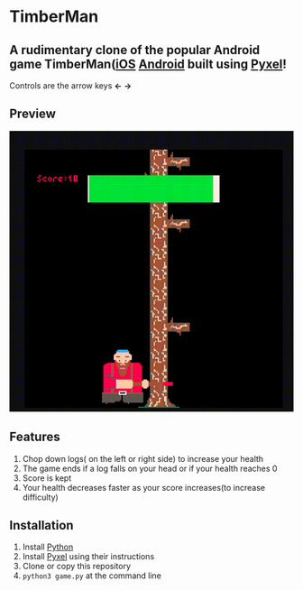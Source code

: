 # TimberMan #
## A rudimentary clone of the popular Android game TimberMan([iOS](https://itunes.apple.com/us/app/timberman/id871809581) [Android](https://play.google.com/store/apps/details?id=com.dm.timber) built using [Pyxel](https://github.com/kitao/pyxel)! ## 

Controls are the arrow keys **←** **→**

## Preview ##
![Demo!](https://github.com/skvrahul/timberman_pyxel/blob/master/files/demo.gif)
## Features ##

1. Chop down logs( on the left or right side) to increase your health 
2. The game ends if a log falls on your head or if your health reaches 0
3. Score is kept
4. Your health decreases faster as your score increases(to increase difficulty)


## Installation ##

1. Install [Python](https://www.python.org)
2. Install [Pyxel](https://github.com/kitao/pyxel) using their instructions
3. Clone or copy this repository
4. `python3 game.py` at the command line
